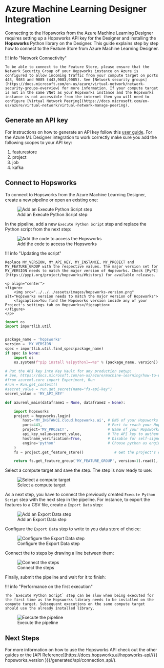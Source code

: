 # Azure Machine Learning Designer Integration

Connecting to the Hopsworks from the Azure Machine Learning Designer requires setting up a Hopsworks API key for the Designer and installing the **Hopsworks** Python library on the Designer. This guide explains step by step how to connect to the Feature Store from Azure Machine Learning Designer.

!!! info "Network Connectivity"

    To be able to connect to the Feature Store, please ensure that the Network Security Group of your Hopsworks instance on Azure is configured to allow incoming traffic from your compute target on ports 443, 9083 and 9085 (443,9083,9085). See [Network security groups](https://docs.microsoft.com/en-us/azure/virtual-network/network-security-groups-overview) for more information. If your compute target is not in the same VNet as your Hopsworks instance and the Hopsworks instance is not accessible from the internet then you will need to configure [Virtual Network Peering](https://docs.microsoft.com/en-us/azure/virtual-network/virtual-network-manage-peering).

## Generate an API key

For instructions on how to generate an API key follow this [user guide](../projects/api_key/create_api_key.md). For the Azure ML Designer integration to work correctly make sure you add the following scopes to your API key:

  1. featurestore
  2. project
  3. job
  4. kafka

## Connect to Hopsworks 

To connect to Hopsworks from the Azure Machine Learning Designer, create a new pipeline or open an existing one:

<p align="center">
  <figure>
    <img src="../../../../assets/images/guides/integrations/azure/designer/step-1.png" alt="Add an Execute Python Script step">
    <figcaption>Add an Execute Python Script step</figcaption>
  </figure>
</p>

In the pipeline, add a new `Execute Python Script` step and replace the Python script from the next step:

<p align="center">
  <figure>
    <img src="../../../../assets/images/guides/integrations/azure/designer/step-2.png" alt="Add the code to access the Hopsworks">
    <figcaption>Add the code to access the Hopsworks</figcaption>
  </figure>
</p>

!!! info "Updating the script"

    Replace MY_VERSION, MY_API_KEY, MY_INSTANCE, MY_PROJECT and MY_FEATURE_GROUP with the respective values. The major version set for MY_VERSION needs to match the major version of Hopsworks. Check [PyPI](https://pypi.org/project/hopsworks/#history) for available releases.

    <p align="center">
    <figure>
        <img src="../../../assets/images/hopsworks-version.png" alt="Hopsworks version needs to match the major version of Hopsworks">
        <figcaption>You find the Hopsworks version inside any of your Project's settings tab on Hopsworks</figcaption>
    </figure>
    </p>

```python
import os
import importlib.util


package_name = 'hopsworks'
version = 'MY_VERSION'
spec = importlib.util.find_spec(package_name)
if spec is None:
    import os
    os.system(f"pip install %s[python]==%s" % (package_name, version))

# Put the API key into Key Vault for any production setup:
# See, https://docs.microsoft.com/en-us/azure/machine-learning/how-to-use-secrets-in-runs
#from azureml.core import Experiment, Run
#run = Run.get_context()
#secret_value = run.get_secret(name="fs-api-key")
secret_value = 'MY_API_KEY'

def azureml_main(dataframe1 = None, dataframe2 = None):

    import hopsworks
    project = hopsworks.login(
        host='MY_INSTANCE.cloud.hopsworks.ai', # DNS of your Hopsworks instance
        port=443,                              # Port to reach your Hopsworks instance, defaults to 443
        project='MY_PROJECT',                  # Name of your Hopsworks project
        api_key_value=secret_value,            # The API key to authenticate with Hopsworks
        hostname_verification=True,            # Disable for self-signed certificates
        engine='python'                        # Choose python as engine
    )
    fs = project.get_feature_store()              # Get the project's default feature store

    return fs.get_feature_group('MY_FEATURE_GROUP', version=1).read(),
```

Select a compute target and save the step. The step is now ready to use:

<p align="center">
  <figure>
    <img src="../../../../assets/images/guides/integrations/azure/designer/step-3.png" alt="Select a compute target">
    <figcaption>Select a compute target</figcaption>
  </figure>
</p>

As a next step, you have to connect the previously created `Execute Python Script` step with the next step in the pipeline. For instance, to export the features to a CSV file, create a `Export Data` step:

<p align="center">
  <figure>
    <img src="../../../../assets/images/guides/integrations/azure/designer/step-4.png" alt="Add an Export Data step">
    <figcaption>Add an Export Data step</figcaption>
  </figure>
</p>

Configure the `Export Data` step to write to you data store of choice:

<p align="center">
  <figure>
    <img src="../../../../assets/images/guides/integrations/azure/designer/step-5.png" alt="Configure the Export Data step">
    <figcaption>Configure the Export Data step</figcaption>
  </figure>
</p>

Connect the to steps by drawing a line between them:

<p align="center">
  <figure>
    <img src="../../../../assets/images/guides/integrations/azure/designer/step-6.png" alt="Connect the steps">
    <figcaption>Connect the steps</figcaption>
  </figure>
</p>

Finally, submit the pipeline and wait for it to finish:

!!! info "Performance on the first execution"

    The `Execute Python Script` step can be slow when being executed for the first time as the Hopsworks library needs to be installed on the compute target. Subsequent executions on the same compute target should use the already installed library.

<p align="center">
  <figure>
    <img src="../../../../assets/images/guides/integrations/azure/designer/step-7.png" alt="Execute the pipeline">
    <figcaption>Execute the pipeline</figcaption>
  </figure>
</p>

## Next Steps

For more information on how to use the Hopsworks API check out the other guides or the [API Reference](https://docs.hopsworks.ai/hopsworks-api/{{{ hopsworks_version }}}/generated/api/connection_api/). 